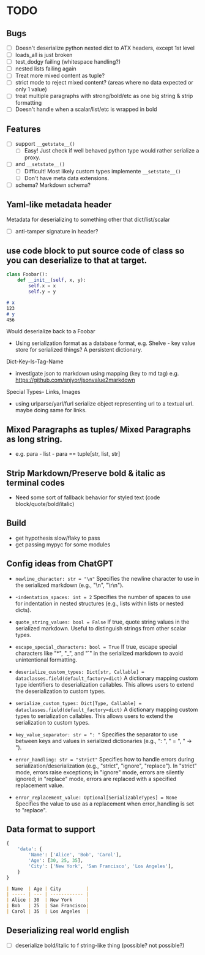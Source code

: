 # TODO

## Bugs

- [ ] Doesn't deserialize python nexted dict to ATX headers, except 1st level
- [ ] loads_all is just broken
- [ ] test_dodgy failing (whitespace handling?)
- [ ] nested lists failing again
- [ ] Treat more mixed content as tuple?
- [ ] strict mode to reject mixed content? (areas where no data expected or only 1 value)
- [ ] treat multiple paragraphs with strong/bold/etc as one big string & strip formatting
- [ ] Doesn't handle when a scalar/list/etc is wrapped in bold 

## Features

- [ ] support  `__getstate__()`
  - [ ] Easy! Just check if well behaved python type would rather serialize a proxy.
- [ ] and `__setstate__()`
  - [ ] Difficult! Most likely custom types implemente `__setstate__()`
  - [ ] Don't have meta data extensions.
- [ ] schema? Markdown schema?

## Yaml-like metadata header 

Metadata for deserializing to something other that dict/list/scalar
- [ ] anti-tamper signature in header?

## use code block to put source code of class so you can deserialize to that at target.


```python
class Foobar():
    def __init__(self, x, y):
        self.x = x
        self.y = y
```

```markdown
# x
123
# y
456
```

Would deserialize back to a Foobar

- Using serialization format as a database format, e.g. Shelve - key value store for serialized things? A persistent dictionary.

Dict-Key-Is-Tag-Name
- investigate json to markdown using mapping (key to md tag) e.g. https://github.com/snjyor/jsonvalue2markdown

Special Types- Links, Images
- using urlparse/yarl/furl serialize object representing url to a textual url. maybe doing same for links.

## Mixed Paragraphs as tuples/ Mixed Paragraphs as long string.
- e.g. para - list - para == tuple[str, list,  str]

## Strip Markdown/Preserve bold & italic as terminal codes
- Need some sort of fallback behavior for styled text (code block/quote/bold/italic)

## Build
- get hypothesis slow/flaky to pass
- get passing mypyc for some modules

## Config ideas from ChatGPT

- `newline_character: str = "\n"`
  Specifies the newline character to use in the serialized markdown (e.g., "\\n", "\\r\\n").

- -`indentation_spaces: int = 2`
  Specifies the number of spaces to use for indentation in nested structures (e.g., lists within lists or nested dicts).

- `quote_string_values: bool = False`
  If true, quote string values in the serialized markdown. Useful to distinguish strings from other scalar types.

- `escape_special_characters: bool = True`
  If true, escape special characters like "\*", "\_", and "\`" in the serialized markdown to avoid unintentional formatting.

- `deserialize_custom_types: Dict[str, Callable] = dataclasses.field(default_factory=dict)`
  A dictionary mapping custom type identifiers to deserialization callables. This allows users to extend the deserialization to custom types.

- `serialize_custom_types: Dict[Type, Callable] = dataclasses.field(default_factory=dict)`
  A dictionary mapping custom types to serialization callables. This allows users to extend the serialization to custom types.

- `key_value_separator: str = ": "`
  Specifies the separator to use between keys and values in serialized dictionaries (e.g., ": ", " = ", " -> ").

- `error_handling: str = "strict"`
  Specifies how to handle errors during serialization/deserialization (e.g., "strict", "ignore", "replace"). In "strict" mode, errors raise exceptions; in "ignore" mode, errors are silently ignored; in "replace" mode, errors are replaced with a specified replacement value.

- `error_replacement_value: Optional[SerializableTypes] = None`
  Specifies the value to use as a replacement when error_handling is set to "replace".

## Data format to support

```python
{
    'data': {
        'Name': ['Alice', 'Bob', 'Carol'],
        'Age': [30, 25, 35],
        'City': ['New York', 'San Francisco', 'Los Angeles'],
    }
}
```

```markdown
| Name  | Age | City         |
| ----- | --- | ------------ |
| Alice | 30  | New York     |
| Bob   | 25  | San Francisco|
| Carol | 35  | Los Angeles  |
```

## Deserializing real world english

- [ ] deserialize bold/italic to f string-like thing (possible? not possible?)
